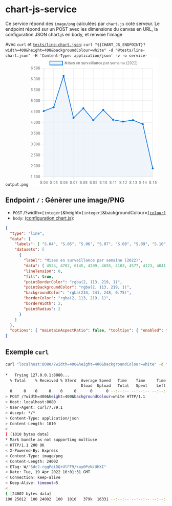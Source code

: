 # chart-js-service
Ce service répond des `image/png` calculées par `chart.js` coté serveur.
Le endpoint répond sur un POST avec les dimensions du canvas en URL, la configuration JSON chart.js en body, et renvoie l'image

Avec `curl` et [`tests/line-chart.json`](tests/line-chart.json):
`curl "${CHART_JS_ENDPOINT}?width=400&height=400&backgroundColour=white" -d "@tests/line-chart.json" -H 'Content-Type: application/json' -v -o service-output.png`
![image.png](./image.png)


## Endpoint `/` : Génèrer une image/PNG
- `POST` /?width=`[integer]`&height=`[integer]`&backgroundColour=[`[colour]`](https://www.w3schools.com/tags/canvas_fillstyle.asp)
- `body`: [(configuration chart.js)](https://www.chartjs.org/docs/latest/configuration/):
``` json
{
  "type": "line",
  "data": {
    "labels": [ "S.04", "S.05", "S.06", "S.07", "S.08", "S.09", "S.10", "S.11", "S.12", "S.13", "S.14", "S.15" ],
    "datasets": [
      {
        "label": "Mises en surveillance par semaine (2022)",
        "data": [ 4524, 4702, 6145, 4209, 4655, 4103, 4577, 4123, 4041, 4108, 3922, 1884 ],
        "lineTension": 0,
        "fill": true,
        "pointBorderColor": "rgba(2, 113, 219, 1)",
        "pointBackgroundColor": "rgba(2, 113, 219, 1)",
        "backgroundColor": "rgba(234, 241, 248, 0.75)",
        "borderColor": "rgba(2, 113, 219, 1)",
        "borderWidth": 2,
        "pointRadius": 2
      }
    ]
  },
  "options": { "maintainAspectRatio": false, "tooltips": { "enabled": false } }
}
```

## Exemple `curl`
``` bash
curl "localhost:8080/?width=400&height=400&backgroundColour=white" -d "@tests/line-chart.json" -H 'Content-Type: application/json' -v -o service-output.png

*   Trying 127.0.0.1:8080...
  % Total    % Received % Xferd  Average Speed   Time    Time     Time  Current
                                 Dload  Upload   Total   Spent    Left  Speed
  0     0    0     0    0     0      0      0 --:--:-- --:--:-- --:--:--     0* Connected to localhost (127.0.0.1) port 8080 (#0)
> POST /?width=400&height=400&backgroundColour=white HTTP/1.1
> Host: localhost:8080
> User-Agent: curl/7.79.1
> Accept: */*
> Content-Type: application/json
> Content-Length: 1010
>
} [1010 bytes data]
* Mark bundle as not supporting multiuse
< HTTP/1.1 200 OK
< X-Powered-By: Express
< Content-Type: image/png
< Content-Length: 24002
< ETag: W/"5dc2-rggPqiDQ+UlFF9/kay0PzN/UHXI"
< Date: Tue, 19 Apr 2022 10:01:31 GMT
< Connection: keep-alive
< Keep-Alive: timeout=5
<
{ [24002 bytes data]
100 25012  100 24002  100  1010   379k  16331 --:--:-- --:--:-- --:--:--  413k
```
